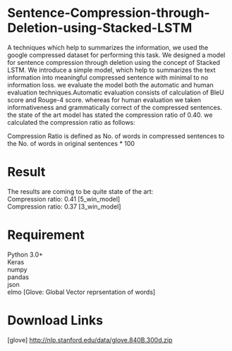 # Sentence-Compression-through-Deletion-using-Stacked-LSTM
A techniques which help to summarizes the information, we used the google compressed dataset for performing this task.
We designed a model for sentence compression through deletion using the concept of Stacked LSTM. We introduce a simple model, which help to summarizes the text information into meaningful compressed sentence with minimal to no information loss. we evaluate the model both the automatic and human evaluation techniques.Automatic evaluation consists of calculation of BleU score and Rouge-4 score. whereas for human evaluation we taken informativeness and grammatically correct of the compressed sentences. the state of the art model has stated the compression ratio of 0.40. we calculated the compression ratio as follows:

Compression Ratio is defined as No. of words in compressed sentences to the No. of words in original sentences * 100


# Result
The results are coming to be quite state of the art:\
Compression ratio: 0.41 [5_win_model] \
Compression ratio: 0.37 [3_win_model]

# Requirement 
Python 3.0+\
Keras \
numpy \
pandas \
json \
elmo [Glove: Global Vector reprsentation of words] 

# Download Links
[glove] http://nlp.stanford.edu/data/glove.840B.300d.zip 

[datset_compressed]: https://drive.google.com/open?id=0B7FKpaFOwrQ4NUJkRWNBYW9HMUhRQThCVmRkMHVWenpvQU1z 
[dataset_original]:  https://drive.google.com/open?id=0B7FKpaFOwrQ4MXhlaHplbTdTRVdpYmJ2bjlvVWhUNGUxalJ3
